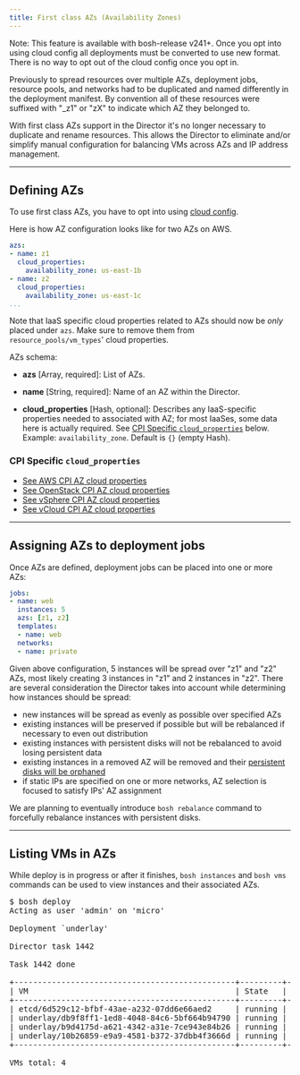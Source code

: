 ```yaml
---
title: First class AZs (Availability Zones)
---
```


<p class="note">Note: This feature is available with bosh-release v241+. Once you opt into using cloud config all deployments must be converted to use new format. There is no way to opt out of the cloud config once you opt in.</p>

Previously to spread resources over multiple AZs, deployment jobs, resource pools, and networks had to be duplicated and named differently in the deployment manifest. By convention all of these resources were suffixed with "_z1" or "zX" to indicate which AZ they belonged to.

With first class AZs support in the Director it's no longer necessary to duplicate and rename resources. This allows the Director to eliminate and/or simplify manual configuration for balancing VMs across AZs and IP address management.

---
## <a id='config'></a> Defining AZs

To use first class AZs, you have to opt into using [cloud config](cloud-config.html).

Here is how AZ configuration looks like for two AZs on AWS.

```yaml
azs:
- name: z1
  cloud_properties:
    availability_zone: us-east-1b
- name: z2
  cloud_properties:
    availability_zone: us-east-1c
...
```

<p class="note">Note that IaaS specific cloud properties related to AZs should now be <em>only</em> placed under <code>azs</code>. Make sure to remove them from <code>resource_pools/vm_types</code>' cloud properties.</p>

AZs schema:

* **azs** [Array, required]: List of AZs.

* **name** [String, required]: Name of an AZ within the Director.
* **cloud_properties** [Hash, optional]: Describes any IaaS-specific properties needed to associated with AZ; for most IaaSes, some data here is actually required. See [CPI Specific `cloud_properties`](#azs-cloud-properties) below. Example: `availability_zone`. Default is `{}` (empty Hash).

### <a id='azs-cloud-properties'></a> CPI Specific `cloud_properties`

- [See AWS CPI AZ cloud properties](aws-cpi.html#azs)
- [See OpenStack CPI AZ cloud properties](openstack-cpi.html#azs)
- [See vSphere CPI AZ cloud properties](vsphere-cpi.html#azs)
- [See vCloud CPI AZ cloud properties](vcloud-cpi.html#azs)

---
## <a id='config'></a> Assigning AZs to deployment jobs

Once AZs are defined, deployment jobs can be placed into one or more AZs:

```yaml
jobs:
- name: web
  instances: 5
  azs: [z1, z2]
  templates:
  - name: web
  networks:
  - name: private
```

Given above configuration, 5 instances will be spread over "z1" and "z2" AZs, most likely creating 3 instances in "z1" and 2 instances in "z2". There are several consideration the Director takes into account while determining how instances should be spread:

- new instances will be spread as evenly as possible over specified AZs
- existing instances will be preserved if possible but will be rebalanced if necessary to even out distribution
- existing instances with persistent disks will not be rebalanced to avoid losing persistent data
- existing instances in a removed AZ will be removed and their [persistent disks will be orphaned](persistent-disks.html)
- if static IPs are specified on one or more networks, AZ selection is focused to satisfy IPs' AZ assignment

<p class="note">We are planning to eventually introduce <code>bosh rebalance</code> command to forcefully rebalance instances with persistent disks.</a>

---
## <a id='config'></a> Listing VMs in AZs

While deploy is in progress or after it finishes, `bosh instances` and `bosh vms` commands can be used to view instances and their associated AZs.

<pre class="terminal">
$ bosh deploy
Acting as user 'admin' on 'micro'

Deployment `underlay'

Director task 1442

Task 1442 done

+-----------------------------------------------+---------+----+---------+--------------+
| VM                                            | State   | AZ | VM Type | IPs          |
+-----------------------------------------------+---------+----+---------+--------------+
| etcd/6d529c12-bfbf-43ae-a232-07dd6e66aed2     | running | z1 | medium  | 10.10.0.64   |
| underlay/db9f8ff1-1ed8-4048-84c6-5bf664b94790 | running | z1 | medium  | 10.10.0.62   |
| underlay/b9d4175d-a621-4342-a31e-7ce943e84b26 | running | z1 | medium  | 10.10.0.63   |
| underlay/10b26859-e9a9-4581-b372-37dbb4f3666d | running | z2 | medium  | 10.10.64.121 |
+-----------------------------------------------+---------+----+---------+--------------+

VMs total: 4
</pre>
